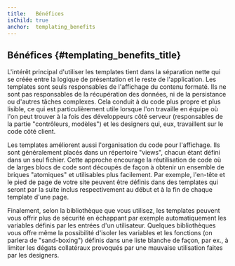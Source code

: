 ```yaml
---
title:   Bénéfices
isChild: true
anchor:  templating_benefits
---
```


## Bénéfices {#templating_benefits_title}

L'intérêt principal d'utiliser les templates tient dans la séparation nette qui se créée entre la logique de présentation 
et le reste de l'application. Les templates sont seuls responsables de l'affichage du contenu formaté. Ils ne sont pas 
responsables de la récupération des données, ni de la persistance ou d'autres tâches complexes. Cela conduit à du code 
plus propre et plus lisible, ce qui est particulièrement utile lorsque l'on travaille en équipe où l'on peut trouver 
à la fois des développeurs côté serveur (responsables de la partie "contrôleurs, modèles") et les designers qui, eux, 
travaillent sur le code côté client.

Les templates améliorent aussi l'organisation du code pour l'affichage. Ils sont généralement placés dans un répertoire 
"views", chacun étant défini dans un seul fichier. Cette approche encourage la réutilisation de code où de larges blocs 
de code sont découpés de façon à obtenir un ensemble de briques "atomiques" et utilisables plus facilement. Par exemple, 
l'en-tête et le pied de page de votre site peuvent être définis dans des templates qui seront par la suite inclus 
respectivement au début et à la fin de chaque template d'une page.

Finalement, selon la bibliothèque que vous utilisez, les templates peuvent vous offrir plus de sécurité en échappant 
par exemple automatiquement les variables définis par les entrées d'un utilisateur. Quelques bibliothèques vous offre 
même la possibilité d'isoler les variables et les fonctions (on parlera de "sand-boxing") définis dans une liste blanche 
de façon, par ex., à limiter les dégats collatéraux provoqués par une mauvaise utilisation faites par les designers.
